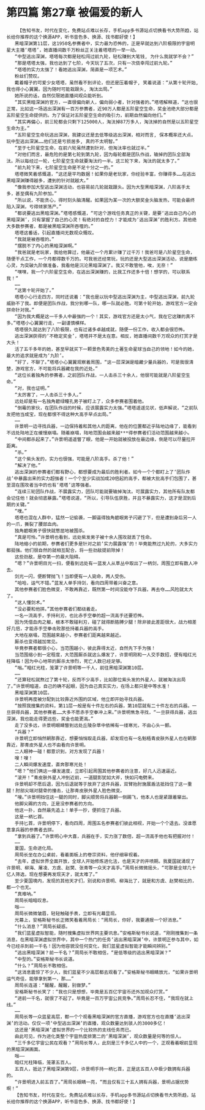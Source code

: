 # 第四篇 第27章 被偏爱的新人
        【告知书友，时代在变化，免费站点难以长存，手机app多书源站点切换看书大势所趋，站长给你推荐的这个换源APP，听书音色多、换源、找书都好使！】
       黑暗深渊第11层，这1950名参赛者中，实力最为恐怖的，正是早就达到八阶极限的宇宙明星大主播‘塔塔’，她直播间数千万粉丝正关注着塔塔的一举一动。
       “中型逃出深渊，塔塔每次都是轻松闯过前九轮，轻松赚到大笔钱, 为什么我就学不会？”
       “那是塔塔太强，我也达到了七阶，今天玩了五次，只有一次侥幸闯过前九轮。”
       “塔塔的实力太强了！看她逃出深渊，简直是一项艺术。”
       粉丝们赞叹。
       戴着帽子的可爱少女塔塔，虽然看不到评论，但还是压着帽子, 笑着说道：“从第十轮开始, 我也得小心翼翼。因为随时可能栽跟头, 淘汰出局。”
       她所说的话，自然仅限她直播间观众能听到。
       “其实黑暗深渊的官方，一直很偏向新人，偏向弱小者，针对强者的。”塔塔解释道，“这也很正常，比如这一场逃出深渊有一百万参赛者，近90万人都是五阶星空生命，奖金池绝大部分都是五阶星空生命提供的。为了保证对五阶星空生命的吸引力，前期自然偏向他们。”
       “其实再偏心，前三轮都会只剩下125000人，淘汰掉87万多人，淘汰掉的自然是以五阶星空生命为主。”
       “五阶星空生命玩逃出深渊，我建议还是去低等级逃出深渊，相对而言, 保本概率还大点。玩中型逃出深渊……他们还是亏损居多, 真的不太明智。”
       “至于七阶星空生命，在前六轮虽然遭到针对，但淘汰率也就过半。”
       “对他们而言，最危险的是第七轮到第九轮，因为每轮都是团队作战，输掉的团队全部淘汰。所以每经过一轮，七阶星空生命就要淘汰约一半。这三轮下来，淘汰的就太多了。”
       “前九轮下来，七阶星空生命是不足十分之一的。”
       塔塔微笑着感慨道，“这还是平均数据！如果你是老玩家，你经验丰富，你赚得多……在逃出黑暗深渊赚得越多，遭到的针对就越大。”
       “像我参加大型逃出深渊活动，也容易前几轮就栽跟头。因为大型黑暗深渊，八阶高手太多，甚至偶有九阶参加。”
       “所以说，不能贪心，得时刻头脑清醒。如果因为某一次的大额奖金头脑发热，可能会最终陷入深渊，亏得倾家荡产。”
       “都说要逃出黑暗深渊。”塔塔感慨道，“可这个游戏任务真正的关键，是要‘逃出自己内心的黑暗深渊’，只有掌握了自己的心灵！有绝对的自控力！才能成为‘逃出深渊’的胜利方。其他绝大多数参赛者，都是被黑暗深渊所吞噬的。”
       塔塔这番话，引起直播间无数观众慨叹。
       “我就是被吞噬的。”
       “摆脱不了内心的黑暗深渊啊。”
       “我爸就是老玩家，我给他算过，他最近一个月累计赚了过千万！我爸可是八阶星空生命，随便干点工作，一个月都得数千万的。可我爸还经常玩，玩的还是大型逃出深渊活动，说是磨练心灵，为突破九阶做准备，我看他是沉沦黑暗深渊了。我又不敢管他，唉，无奈！”
       “嘿嘿，我一个六阶星空生命，在逃出深渊赚的，比我工作还多十倍！想学的，可以联系我！”
       ……
       “这第十轮开始了。”
       塔塔小心行走四方，同时还说着：“我也是以玩中型逃出深渊为主，中型逃出深渊，前九轮威胁不了我。即便是团队作战，我分到哪一队，哪一队就必胜。可第十轮开始，游戏官方一定会拼命针对我。”
       “因为我大概是这一千多人中最强的一个！其实，游戏官方还是太小气，我在它这赚的真不多。”塔塔小心翼翼行走，一副谨慎模样。
       塔塔很久就达到了八阶极限，也有过诸多卓越成就，随便一份工作，收入都会很恐怖。
       逃出深渊获得的‘不稳定奖金’，塔塔并不是太在意。相反，她直播间数千万观众的打赏才是大头！
       活了五千多年的她，甚至早就买下一颗景色秀美的土著生命星球当自己的领地！如今的她，最大的追求就是成为‘九阶’。
       “好了，不聊了。”塔塔小心翼翼观察着周围，“这一层深渊是暗藏少量兵器的，可是我很清楚，游戏官方，不可能将兵器藏在我的近处。”
       “这位长着独角的参赛者，之前团队作战，一人击杀三十余人，他很可能就是八阶星空生命。”
       “对，我也证明。”
       “太厉害了，一人击杀三十多人。”
       远处却是有一名独角碧绿瞳孔男子被盯上了，众多参赛者围着他。
       “倒霉的家伙，在团队作战的时候，应该展露实力太强。”塔塔遥遥见状，低声解说，“之前队友把他当成宝，现在都恨不得这种大高手早点出局。”
       ……
       许景明一边寻找兵器，一边保持着和其他人的距离，他在的位置都近乎陆地边缘了，能看到不远处陆地正在缓慢崩塌。随着崩塌，陆地范围会越来越***得参赛者们活动范围越来越小。
       “中间都杀起来了。”许景明遥遥瞥了眼，他是一开始就被投放在最边缘，倒是可以尽量拉开距离。
       “杀。”
       “这个紫头发的，实力也很强，可能是八阶高手。杀了他！”
       “解决了他。”
       逃出深渊的参赛者们都有野心，都想要成为最后的胜利者。如今一个个都盯上了‘团队作战’中暴露出来的实力超强者！一个个至少实战加成20倍起的高手，都被大批高手们包围了，甚至混在围攻者当中的也有‘塔塔’这等强者。
       “连续三轮团队作战，不展露实力，团队可能就要输掉淘汰。可展露实力，其他所有队友都会记住他！就会彻底暴露。”塔塔说道，“所以，引导队伍获胜，并且不暴露实力，这才是混到后期的关键。”
       “噗。”
       塔塔也混在人群中，猛然一记偷袭，一脚逼得独角碧眼男子闪避了下，但是遭到身后另一人的一爪，撕裂了腰部血肉。
       独角碧眼男子很快就憋屈地被围杀。
       “真是可怜。”许景明也看到，远处紫发男子被十余人围攻就丢了性命。
       陆地缩小的前期，参赛者们更多是针对之前‘实力展露强’的！毕竟能熬过九轮的，大多实力都挺强。他们很自然的就相互配合，将一些劲敌提前除掉！
       这些劲敌，是夺第一的最大阻碍。
       “嗯？”许景明目光一扫，便看到远处有一蓝发人从草丛中取出了一柄剑，周围立即有数人冲去。
       剑光一闪，便断臂抛飞！当即便有一人毙命，两人受伤。
       “哈哈，运气不错。”蓝发人单手持剑，看向四周带着兴奋之意。
       其他参赛者们脸色微变，不敢再靠近，既然第一时间没能夺下兵器，再去夺……风险就太大了。
       “这人懂剑术。”
       “没必要和他拼。”其他参赛者们都绕着走。
       一名一流高手，手持利刃，也比赤手空拳的超一流高手还要恐怖。
       因为凭借血肉之躯，根本不敢碰利刃，碰了就得断胳膊少腿！除非彼此差距很大，战力相差好几倍，才能赤手空拳击败那些持着兵器的高手。
       大地在崩塌，范围越来越小，参赛者们距离越来越近。
       厮杀也变得越加常见。
       毕竟参赛者都很小心，当范围越小，彼此靠得太近，自然先下手为强！
       当范围缩小到一定程度，大范围厮杀就这么爆发了，许景明刚和一人交手数招，便有暗红光柱降临！因为中心地带的厮杀太惨烈，死亡人数已经足够。
       “嗡。”暗红光柱，笼罩了许景明等一千人，前往黑暗深渊第10层。
       ……
       “还算轻松就熬过了第十轮，反而不少高手，比如那位紫头发的外星人，就被淘汰出局了。”许景明暗道，自己的确不起眼，因为自己真实实力，在场上都只是中等水准！
       黑暗深渊第10层。
       许景明再度被分配到比较靠近外围的区域，他立即开始寻找兵器。
       “按照我搜集的资料，第11层一般是有十件左右的兵器，第10层就有二十件左右的兵器。一旦获得兵器，其他参赛者……大多不愿赤手空拳冲上来。”许景明焦急寻找，“一旦获得兵器，逃出深渊，我也能走得更远些，奖金也能更高。”
       走了没多远，许景明眼睛瞥到远处丘陵杂草中依稀有一缕寒光，不由心头一颤。
       “兵器？”
       许景明立即悄然朝那靠近，想要悄悄取走兵器，却发现也有一名魁梧青皮肤外星人也在朝那靠近，那青皮外星人也不由看向许景明。
       二人眼神一碰！都意识到，对方发现了兵器！
       嗖！嗖！
       二人瞬间爆发速度，直奔那寒光处！
       “嗯？”他们俩这一爆发速度，立即引起周围其他参赛者的注意，好几人迅速逼近。
       “滚开！”青皮肤外星人冲到近前，一道腿影犹如大斧，快如闪电劈来。
       许景明却不愿后退，因为后退就等于放弃了这件兵器，双臂抬肘施展盾法抵挡住了这一重腿！肘部尖端对腿骨的撞击，让那青皮肤外星人脸色微变。
       “嗖。”许景明挡住这一腿的同时，脚尖顺势将兵器朝一侧踢飞，他本人也是紧跟着窜出。
       他脚尖踢的方向，正是没参赛者的方向。
       他这一扑，自然最先追上！单手一抄，便抓住了兵器。
       这是一柄匕首。
       手持匕首，许景明停下，看向四周，周围五名参赛者们彼此相视，开始一个个退去。没谁愿意拿兵器的参赛者去拼。
       “拿到兵器了。”许景明心中大喜，兵器在手，实力涨了数倍，超一流高手他也有把握对付！
       ……
       夏国，生命进化局。
       周局长坐在办公桌前，看着面板上的卷宗资料，他仔细审视着。
       “去年，虚拟世界全面开放，全球人开始修炼进化法，也是天才的井喷期。我夏国就涌现了许景明、柳海、屠凌、方虞、赵樊、张青等一众天才高手。”周局长微微摇头，“可那是全球几十亿人筛选，现在想要再发现天才，就太难了。”
       至少夏国境内，发现的其他天才们，别说和许景明、柳海比了，就是和方虞、赵樊相比的，都一个也无。
       “真难呐。”
       周局长暗暗叹息。
       嗡——
       周局长微微皱眉，轻轻触碰手表，立即有光幕显现。
       光幕上，安格斯秘书长正微笑看着周局长：“周局长，你好，我要通报一个好消息。”
       “什么消息？”周局长疑惑。
       “我们蓝星虚拟智能，随时搜集虚拟世界网主要讯息。”安格斯秘书长说道，“刚刚搜集到一条消息，在黑暗深渊虚拟世界中，其中一个热门的任务‘逃出黑暗深渊’中，许景明正参与其中，如今已经杀到前一千名！因为他容貌没任何变化，我们蓝星虚拟智能才能瞬间辨别。”
       “逃出黑暗深渊？前一千名？”周局长不敢相信，“是低等级的逃出黑暗深渊？”
       “中型的。”安格斯秘书长说道。
       “什么？”周局长不敢相信。
       “这消息震惊了不少人，我们蓝星不少高层都去观看了。”安格斯秘书眼睛放光，“如果许景明运气奇佳，能够拿到第一，那……”
       周局长连道：“醒醒，醒醒，别做梦。”
       安格斯秘书长笑了：“我也只是想想，毕竟是五百亿宇宙币还外加观众打赏。”
       “进前一千名，就很了不起了。毕竟是一百万宇宙公民竞争。”周局长忍不住，“我现在就上线。”
       ……
       周局长等一众蓝星高层，都一个个观看黑暗深渊的官方直播，游戏官方也在直播‘逃出深渊’的活动。仅仅一项‘中型逃出深渊’的直播，观众数量达到骇人的3000多亿！
       这还是‘黑暗深渊’虚拟世界的一个比较热的支线任务而已。
       由此可见，作为进化类整个宇宙热度排第二的‘黑暗深渊’，观众数量是何等的惊人。
       “三千多亿宇宙公民在观看？”周局长等人，此刻是三千多亿人中的一个，正观看着眼前显现的黑暗深渊画面。
       嗡——
       暗红光柱降临，笼罩五百人。
       五百人，抵达了黑暗深渊第9层，许景明手持一柄匕首，正是这五百人中极少数拥有兵器的。
       “许景明进入前五百了。”周局长眼睛一亮，“而且仅有三十五人拥有兵器，景明占据优势啊！”
       【告知书友，时代在变化，免费站点难以长存，手机app多书源站点切换看书大势所趋，站长给你推荐的这个换源APP，听书音色多、换源、找书都好使！】